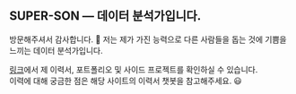 ## SUPER-SON — 데이터 분석가입니다.

방문해주셔서 감사합니다. 👋
저는 제가 가진 능력으로 다른 사람들을 돕는 것에 기쁨을 느끼는 데이터 분석가입니다.

[링크](https://super-son.streamlit.app/)에서 제 이력서, 포트폴리오 및 사이드 프로젝트를 확인하실 수 있습니다.  
이력에 대해 궁금한 점은 해당 사이트의 이력서 챗봇을 참고해주세요. 😃
